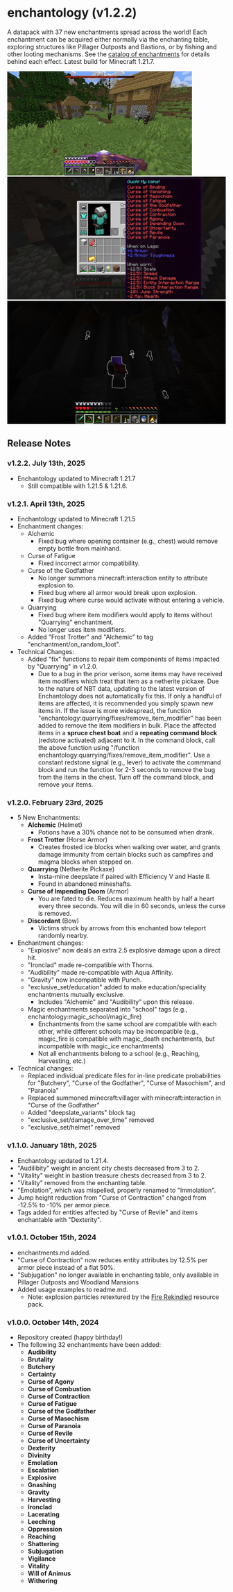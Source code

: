 # enchantology (v1.2.2)

A datapack with 37 new enchantments spread across the world! Each enchantment can be acquired either normally via the enchanting table, exploring structures like Pillager Outposts and Bastions, or by fishing and other looting mechanisms. See the [catalog of enchantments](enchantments.md) for details behind each effect. Latest build for Minecraft 1.21.7.


![](explosive_demo.gif)
![](cursed_leggings.png)
![](audibility_demo_reduced.png)

## Release Notes

### v1.2.2. July 13th, 2025

+ Enchantology updated to Minecraft 1.21.7
    + Still compatible with 1.21.5 & 1.21.6.

### v1.2.1. April 13th, 2025

+ Enchantology updated to Minecraft 1.21.5
+ Enchantment changes:
    + Alchemic
        + Fixed bug where opening container (e.g., chest) would remove empty bottle from mainhand.
    + Curse of Fatigue
        + Fixed incorrect armor compatibility.
    + Curse of the Godfather
        + No longer summons minecraft:interaction entity to attribute explosion to.
        + Fixed bug where all armor would break upon explosion.
        + Fixed bug where curse would activate without entering a vehicle.
    + Quarrying
        + Fixed bug where item modifiers would apply to items without "Quarrying" enchantment.
        + No longer uses item modifiers.
    + Added "Frost Trotter" and "Alchemic" to tag "enchantment/on_random_loot".
+ Technical Changes:
    + Added "fix" functions to repair item components of items impacted by "Quarrying" in v1.2.0.
        + Due to a bug in the prior verison, some items may have received item modifiers which treat that item as a netherite pickaxe. Due to the nature of NBT data, updating to the latest version of Enchantology does not automatically fix this. If only a handful of items are affected, it is recommended you simply spawn new items in. If the issue is more widespread, the function "enchantology:quarrying/fixes/remove_item_modifier" has been added to remove the item modifiers in bulk. Place the affected items in a **spruce chest boat** and a **repeating command block** (redstone activated) adjacent to it. In the command block, call the above function using "/function enchantology:quarrying/fixes/remove_item_modifier". Use a constant redstone signal (e.g., lever) to activate the commmand block and run the function for 2-3 seconds to remove the bug from the items in the chest. Turn off the command block, and remove your items.

### v1.2.0. February 23rd, 2025

+ 5 New Enchantments:
    + **Alchemic** (Helmet)
        + Potions have a 30% chance not to be consumed when drank.
    + **Frost Trotter** (Horse Armor)
        + Creates frosted ice blocks when walking over water, and grants damage immunity from certain blocks such as campfires and magma blocks when stepped on.
    + **Quarrying** (Netherite Pickaxe)
        + Insta-mine deepslate if paired with Efficiency V and Haste II.
        + Found in abandoned mineshafts.
    + **Curse of Impending Doom** (Armor)
        + You are fated to die. Reduces maximum health by half a heart every three seconds. You will die in 60 seconds, unless the curse is removed.
    + **Discordant** (Bow)
        + Victims struck by arrows from this enchanted bow teleport randomly nearby.
+ Enchantment changes:
    + "Explosive" now deals an extra 2.5 explosive damage upon a direct hit.
    + "Ironclad" made re-compatible with Thorns.
    + "Audibility" made re-compatible with Aqua Affinity.
    + "Gravity" now incompatible with Punch.
    + "exclusive_set/education" added to make education/speciality enchantments mutually exclusive.
        + Includes "Alchemic" and "Audibility" upon this release.
    + Magic enchantments separated into "school" tags (e.g., enchantology:magic_school/magic_fire)
        + Enchantments from the same school are compatible with each other, while different schools may be incompatible (e.g., magic_fire is compatible with magic_death enchantments, but incompatible with magic_ice enchantments)
        + Not all enchantments belong to a school (e.g., Reaching, Harvesting, etc.)
+ Technical changes:
    + Replaced individual predicate files for in-line predicate probabilities for "Butchery", "Curse of the Godfather", "Curse of Masochism", and "Paranoia"
    + Replaced summoned minecraft:villager with minecraft:interaction in "Curse of the Godfather"
    + Added "deepslate_variants" block tag
    + "exclusive_set/damage_over_time" removed
    + "exclusive_set/helmet" removed

### v1.1.0. January 18th, 2025

+ Enchantology updated to 1.21.4.
+ "Audilibity" weight in ancient city chests decreased from 3 to 2.
+ "Vitality" weight in bastion treasure chests decreased from 3 to 2.
+ "Vitality" removed from the enchanting table.
+ "Emolation", which was mispelled, properly renamed to "Immolation".
+ Jump height reduction from "Curse of Contraction" changed from -12.5% to -10% per armor piece.
+ Tags added for entities affected by "Curse of Revile" and items enchantable with "Dexterity". 

### v1.0.1. October 15th, 2024
+ enchantments.md added.
+ "Curse of Contraction" now reduces entity attributes by 12.5% per armor piece instead of a flat 50%.
+ "Subjugation" no longer available in enchanting table, only available in Pillager Outposts and Woodland Mansions
+ Added usage examples to readme.md.
   + Note: explosion particles retextured by the [Fire Rekindled](https://www.curseforge.com/minecraft/texture-packs/fire-rekindled) resource pack.

### v1.0.0. October 14th, 2024
+ Repository created (happy birthday!)
+ The following 32 enchantments have been added:
    + **Audibility**
    + **Brutality**
    + **Butchery**
    + **Certainty**
    + **Curse of Agony**
    + **Curse of Combustion**
    + **Curse of Contraction**
    + **Curse of Fatigue**
    + **Curse of the Godfather**
    + **Curse of Masochism**
    + **Curse of Paranoia**
    + **Curse of Revile**
    + **Curse of Uncertainty**
    + **Dexterity**
    + **Divinity**
    + **Emolation**
    + **Escalation**
    + **Explosive**
    + **Gnashing**
    + **Gravity**
    + **Harvesting**
    + **Ironclad**
    + **Lacerating**
    + **Leeching**
    + **Oppression**
    + **Reaching**
    + **Shattering**
    + **Subjugation**
    + **Vigilance**
    + **Vitality**
    + **Will of Animus**
    + **Withering**
